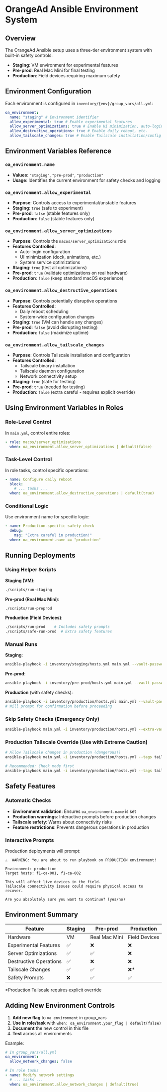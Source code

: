 # OrangeAd Ansible Environment System

## Overview

The OrangeAd Ansible setup uses a three-tier environment system with built-in safety controls:

- **Staging**: VM environment for experimental features
- **Pre-prod**: Real Mac Mini for final testing
- **Production**: Field devices requiring maximum safety

## Environment Configuration

Each environment is configured in `inventory/{env}/group_vars/all.yml`:

```yaml
oa_environment:
  name: "staging" # Environment identifier
  allow_experimental: true # Enable experimental features
  allow_server_optimizations: true # Enable UI minimization, auto-login
  allow_destructive_operations: true # Enable daily reboot, etc.
  allow_tailscale_changes: true # Enable Tailscale installation/config
```

## Environment Variables Reference

### `oa_environment.name`

- **Values**: `"staging"`, `"pre-prod"`, `"production"`
- **Usage**: Identifies the current environment for safety checks and logging

### `oa_environment.allow_experimental`

- **Purpose**: Controls access to experimental/unstable features
- **Staging**: `true` (safe to experiment)
- **Pre-prod**: `false` (stable features only)
- **Production**: `false` (stable features only)

### `oa_environment.allow_server_optimizations`

- **Purpose**: Controls the `macos/server_optimizations` role
- **Features Controlled**:
  - Auto-login configuration
  - UI minimization (dock, animations, etc.)
  - System service optimizations
- **Staging**: `true` (test all optimizations)
- **Pre-prod**: `true` (validate optimizations on real hardware)
- **Production**: `false` (keep standard macOS experience)

### `oa_environment.allow_destructive_operations`

- **Purpose**: Controls potentially disruptive operations
- **Features Controlled**:
  - Daily reboot scheduling
  - System-wide configuration changes
- **Staging**: `true` (VM can handle any changes)
- **Pre-prod**: `false` (avoid disrupting testing)
- **Production**: `false` (maximize uptime)

### `oa_environment.allow_tailscale_changes`

- **Purpose**: Controls Tailscale installation and configuration
- **Features Controlled**:
  - Tailscale binary installation
  - Tailscale daemon configuration
  - Network connectivity setup
- **Staging**: `true` (safe for testing)
- **Pre-prod**: `true` (needed for testing)
- **Production**: `false` (extra careful - requires explicit override)

## Using Environment Variables in Roles

### Role-Level Control

In `main.yml`, control entire roles:

```yaml
- role: macos/server_optimizations
  when: oa_environment.allow_server_optimizations | default(false)
```

### Task-Level Control

In role tasks, control specific operations:

```yaml
- name: Configure daily reboot
  block:
    # ... tasks ...
  when: oa_environment.allow_destructive_operations | default(true)
```

### Conditional Logic

Use environment name for specific logic:

```yaml
- name: Production-specific safety check
  debug:
    msg: "Extra careful in production!"
  when: oa_environment.name == "production"
```

## Running Deployments

### Using Helper Scripts

**Staging (VM)**:

```bash
./scripts/run-staging
```

**Pre-prod (Real Mac Mini)**:

```bash
./scripts/run-preprod
```

**Production (Field Devices)**:

```bash
./scripts/run-prod    # Includes safety prompts
./scripts/safe-run-prod  # Extra safety features
```

### Manual Runs

**Staging**:

```bash
ansible-playbook -i inventory/staging/hosts.yml main.yml --vault-password-file vault_password_file
```

**Pre-prod**:

```bash
ansible-playbook -i inventory/pre-prod/hosts.yml main.yml --vault-password-file vault_password_file
```

**Production** (with safety checks):

```bash
ansible-playbook -i inventory/production/hosts.yml main.yml --vault-password-file vault_password_file
# Will prompt for confirmation before proceeding
```

### Skip Safety Checks (Emergency Only)

```bash
ansible-playbook main.yml -i inventory/production/hosts.yml --extra-vars "skip_safety_checks=true"
```

### Production Tailscale Override (Use with Extreme Caution)

```bash
# Allow Tailscale changes in production (dangerous!)
ansible-playbook main.yml -i inventory/production/hosts.yml --tags tailscale --extra-vars "oa_environment.allow_tailscale_changes=true"

# Recommended: Check mode first
ansible-playbook main.yml -i inventory/production/hosts.yml --tags tailscale --extra-vars "oa_environment.allow_tailscale_changes=true" --check
```

## Safety Features

### Automatic Checks

- **Environment validation**: Ensures `oa_environment.name` is set
- **Production warnings**: Interactive prompts before production changes
- **Tailscale safety**: Warns about connectivity risks
- **Feature restrictions**: Prevents dangerous operations in production

### Interactive Prompts

Production deployments will prompt:

```text
⚠️  WARNING: You are about to run playbook on PRODUCTION environment!

Environment: production
Target hosts: f1-ca-001, f1-ca-002

This will affect live devices in the field.
Tailscale connectivity issues could require physical access to recover.

Are you absolutely sure you want to continue? (yes/no)
```

## Environment Summary

| Feature                | Staging | Pre-prod      | Production    |
| ---------------------- | ------- | ------------- | ------------- |
| Hardware               | VM      | Real Mac Mini | Field Devices |
| Experimental Features  | ✅      | ❌            | ❌            |
| Server Optimizations   | ✅      | ✅            | ❌            |
| Destructive Operations | ✅      | ❌            | ❌            |
| Tailscale Changes      | ✅      | ✅            | ❌\*          |
| Safety Prompts         | ❌      | ✅            | ✅            |

\*Production Tailscale requires explicit override

## Adding New Environment Controls

1. **Add new flag** to `oa_environment` in group_vars
2. **Use in role/task** with `when: oa_environment.your_flag | default(false)`
3. **Document** the new control in this file
4. **Test** across all environments

Example:

```yaml
# In group_vars/all.yml
oa_environment:
  allow_network_changes: false

# In role tasks
- name: Modify network settings
  # ... tasks ...
  when: oa_environment.allow_network_changes | default(true)
```
